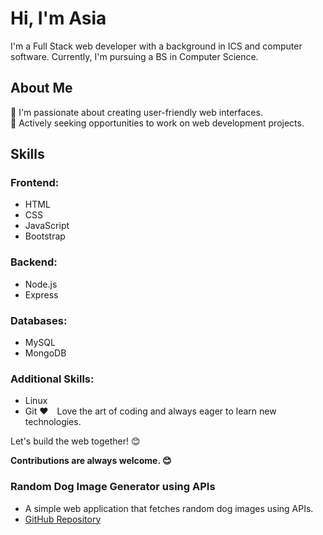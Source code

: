 # Hi, I'm Asia
I'm a Full Stack web developer with a background in ICS and computer software. Currently, I'm pursuing a BS in Computer Science.

## About Me
🌱 I'm passionate about creating user-friendly web interfaces.  
💼 Actively seeking opportunities to work on web development projects.  

## Skills
### Frontend:
- HTML
- CSS
- JavaScript
- Bootstrap

### Backend:
- Node.js
- Express

### Databases:
- MySQL
- MongoDB



### Additional Skills:
- Linux
- Git
❤️ Love the art of coding and always eager to learn new technologies.

Let's build the web together! 😊

**Contributions are always welcome. 😊**
### Random Dog Image Generator using APIs
- A simple web application that fetches random dog images using APIs.
- [GitHub Repository](https://github.com/asia272/HTML-CSS-JS-based-Projects/tree/main/_12_Random%20Dog%20Img%20genrator%20using%20APIs)

